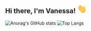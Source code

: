 <div>
  <h2> 
    Hi there, I'm Vanessa! <img src="https://raw.githubusercontent.com/ABSphreak/ABSphreak/master/gifs/Hi.gif" width="30px">
  </h2>
</div>

![Anurag's GitHub stats](https://github-readme-stats.vercel.app/api?username=vanessaaurellia&show_icons=true&theme=tokyonight)
![Top Langs](https://github-readme-stats.vercel.app/api/top-langs/?username=vanessaaurellia&layout=compact&theme=tokyonight)
